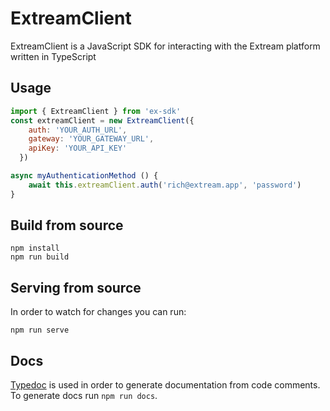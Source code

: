# ExtreamClient

ExtreamClient is a JavaScript SDK for interacting with the Extream platform written in TypeScript

## Usage

```js
import { ExtreamClient } from 'ex-sdk'
const extreamClient = new ExtreamClient({
    auth: 'YOUR_AUTH_URL',
    gateway: 'YOUR_GATEWAY_URL',
    apiKey: 'YOUR_API_KEY'
  })

async myAuthenticationMethod () {
    await this.extreamClient.auth('rich@extream.app', 'password')
}

```

## Build from source

```shell
npm install
npm run build
```

## Serving from source

In order to watch for changes you can run:
```shell
npm run serve
```

## Docs

[Typedoc](https://typedoc.org/) is used in order to generate documentation from code comments. To generate docs run `npm run docs`.
